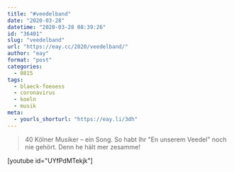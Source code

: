 ```yaml
---
title: "#veedelband"
date: "2020-03-28"
datetime: "2020-03-28 08:39:26"
id: "36401"
slug: "veedelband"
url: "https://eay.cc/2020/veedelband/"
author: "eay"
format: "post"
categories:
  - 0815
tags:
  - blaeck-foeoess
  - coronavirus
  - koeln
  - musik
meta:
  - yourls_shorturl: "https://eay.li/3dh"
---
```


> 40 Kölner Musiker – ein Song. So habt Ihr "En unserem Veedel" noch nie gehört. Denn he hält mer zesamme!

\[youtube id="UYfPdMTekjk"\]
